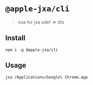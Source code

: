 # `@apple-jxa/cli`

> osa for jxa sdef =>  dts

## Install

```
npm i -g @apple-jxa/cli
```

## Usage

```
jxa /Applications/Google\ Chrome.app
```
